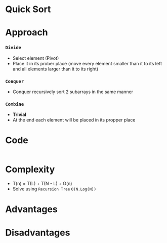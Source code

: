 # Quick Sort

# Approach

### `Divide`
-  Select element (Pivot)
-  Place it in its prober place (move every element smaller than it to its left and all elements larger than it to its right)

### `Conquer`
- Conquer recursively sort 2 subarrays in the same manner 

### `Combine`
- **Trivial**
- At the end each element will be placed in its propper place

# Code
```cpp

```

# Complexity 
- T(n) = T(L) + T(N - L) + O(n)
- Solve using `Recursion Tree` `O(N.Log(N))`

# Advantages


# Disadvantages


 
